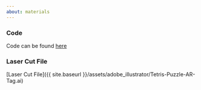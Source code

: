 ```yaml
---
about: materials
---
```


### Code
Code can be found [here](https://github.com/jonathan-j-lee/tetris)

### Laser Cut File
[Laser Cut File]({{ site.baseurl }}/assets/adobe_illustrator/Tetris-Puzzle-AR-Tag.ai)

